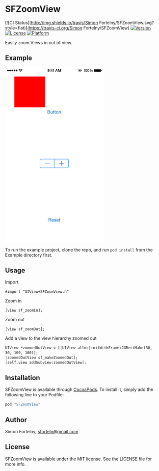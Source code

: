 # SFZoomView

[![CI Status](http://img.shields.io/travis/Simon Fortelny/SFZoomView.svg?style=flat)](https://travis-ci.org/Simon Fortelny/SFZoomView)
[![Version](https://img.shields.io/cocoapods/v/SFZoomView.svg?style=flat)](http://cocoapods.org/pods/SFZoomView)
[![License](https://img.shields.io/cocoapods/l/SFZoomView.svg?style=flat)](http://cocoapods.org/pods/SFZoomView)
[![Platform](https://img.shields.io/cocoapods/p/SFZoomView.svg?style=flat)](http://cocoapods.org/pods/SFZoomView)

Easily zoom Views in out of view.

## Example
<img src="SFZoomViewDemo.gif" alt="Demo GIF" width="320px" />

To run the example project, clone the repo, and run `pod install` from the Example directory first.

## Usage
Import
```
#import "UIView+SFZoomView.h"
```

Zoom in
```
[view sf_zoomIn];
```

Zoom out
```
[view sf_zoomOut];
```

Add a view to the view hierarchy zoomed out
```
UIView *zoomedOutView = [[UIView alloc]initWithFrame:CGRectMake(30, 30, 100, 100)];
[zoomedOutView sf_makeZoomedOut];
[self.view addSubview:zoomedOutView];
```

## Installation

SFZoomView is available through [CocoaPods](http://cocoapods.org). To install
it, simply add the following line to your Podfile:

```ruby
pod "SFZoomView"
```

## Author

Simon Fortelny, sforteln@gmail.com

## License

SFZoomView is available under the MIT license. See the LICENSE file for more info.
